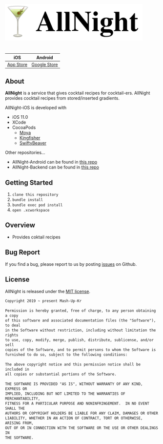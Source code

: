 ![logo](images/logo.png)

#
|      iOS      |     Android      |
| :-----------: | :--------------: |
| [App Store]() | [Google Store]() |

## About
**AllNight** is a service that gives cocktail recipes for cocktail-ers. AllNight provides cocktail recipes from stored/inserted gradients.  

AllNight-iOS is developed with
* iOS 11.0
* XCode
* CocoaPods
  * [Moya]()
  * [Kingfisher]()
  * [SwiftyBeaver]()

Other repositories...
* AllNight-Android can be found in [this repo](https://github.com/mash-up-kr/AllNight-Android)  
* AllNight-Backend can be found in [this repo](https://github.com/mash-up-kr/allnight-backend)

## Getting Started
1. `clone this repository`
2. `bundle install`
3. `bundle exec pod install`
4. `open .xcworkspace`

## Overview
* Provides coktail recipes

## Bug Report
If you find a bug, please report to us by posting [issues](https://github.com/mash-up-kr/AllNight-iOS/issues) on Github.

## License
AllNight is released under the [MIT license](https://github.com/naver/billboard.js/blob/master/LICENSE).

```
Copyright 2019 ~ present Mash-Up-Kr

Permission is hereby granted, free of charge, to any person obtaining a copy
of this software and associated documentation files (the "Software"), to deal
in the Software without restriction, including without limitation the rights
to use, copy, modify, merge, publish, distribute, sublicense, and/or sell
copies of the Software, and to permit persons to whom the Software is
furnished to do so, subject to the following conditions:

The above copyright notice and this permission notice shall be included in
all copies or substantial portions of the Software.

THE SOFTWARE IS PROVIDED "AS IS", WITHOUT WARRANTY OF ANY KIND, EXPRESS OR
IMPLIED, INCLUDING BUT NOT LIMITED TO THE WARRANTIES OF MERCHANTABILITY,
FITNESS FOR A PARTICULAR PURPOSE AND NONINFRINGEMENT.  IN NO EVENT SHALL THE
AUTHORS OR COPYRIGHT HOLDERS BE LIABLE FOR ANY CLAIM, DAMAGES OR OTHER
LIABILITY, WHETHER IN AN ACTION OF CONTRACT, TORT OR OTHERWISE, ARISING FROM,
OUT OF OR IN CONNECTION WITH THE SOFTWARE OR THE USE OR OTHER DEALINGS IN
THE SOFTWARE.
```